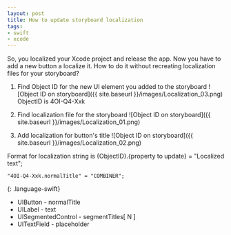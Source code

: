 ```yaml
---
layout: post
title: How to update storyboard localization
tags:
- swift
- xcode
---
```


So, you localized your Xcode project and release the app. Now you have to add a new button a localize it. 
How to do it without recreating localization files for your storyboard?

1. Find Object ID for the new UI element you added to the storyboard
   ![Object ID on storyboard]({{ site.baseurl }}/images/Localization_03.png)
    ObjectID is 4OI-Q4-Xxk

2. Find localization file for the storyboard
   ![Object ID on storyboard]({{ site.baseurl }}/images/Localization_01.png)

3. Add localization for button's title 
   ![Object ID on storyboard]({{ site.baseurl }}/images/Localization_02.png)


Format for localization string is {ObjectID}.{property to update} = "Localized text";

```
"4OI-Q4-Xxk.normalTitle" = "COMBINER";
```
{: .language-swift}


* UIButton - normalTitle
* UILabel - text
* UISegmentedControl - segmentTitles[ N ]
* UITextField - placeholder
